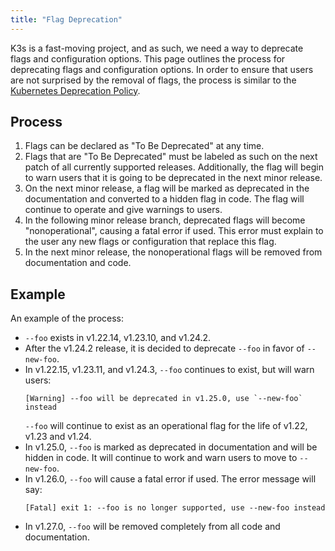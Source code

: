 ```yaml
---
title: "Flag Deprecation"
---
```


K3s is a fast-moving project, and as such, we need a way to deprecate flags and configuration options. This page outlines the process for deprecating flags and configuration options. In order to ensure that users are not surprised by the removal of flags, the process is similar to the [Kubernetes Deprecation Policy](https://kubernetes.io/docs/reference/using-api/deprecation-policy/).

## Process

1) Flags can be declared as "To Be Deprecated" at any time.
2) Flags that are "To Be Deprecated" must be labeled as such on the next patch of all currently supported releases. Additionally, the flag will begin to warn users that it is going to be deprecated in the next minor release.
3) On the next minor release, a flag will be marked as deprecated in the documentation and converted to a hidden flag in code. The flag will continue to operate and give warnings to users.
4) In the following minor release branch, deprecated flags will become "nonoperational", causing a fatal error if used. This error must explain to the user any new flags or configuration that replace this flag.
5) In the next minor release, the nonoperational flags will be removed from documentation and code.

## Example

An example of the process:

- `--foo` exists in v1.22.14, v1.23.10, and v1.24.2.
- After the v1.24.2 release, it is decided to deprecate `--foo` in favor of `--new-foo`.
- In v1.22.15, v1.23.11, and v1.24.3, `--foo` continues to exist, but will warn users:
    ```
    [Warning] --foo will be deprecated in v1.25.0, use `--new-foo` instead
    ```
    `--foo` will continue to exist as an operational flag for the life of v1.22, v1.23 and v1.24.
- In v1.25.0, `--foo` is marked as deprecated in documentation and will be hidden in code. It will continue to work and warn users to move to `--new-foo`.
- In v1.26.0, `--foo` will cause a fatal error if used. The error message will say:
    ```
    [Fatal] exit 1: --foo is no longer supported, use --new-foo instead
    ```
- In v1.27.0, `--foo` will be removed completely from all code and documentation.

